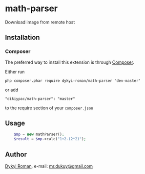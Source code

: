 # math-parser
Download image from remote host


## Installation

### Composer

The preferred way to install this extension is through [Composer](http://getcomposer.org/).

Either run

```
php composer.phar require dykyi-roman/math-parser "dev-master"
```

or add

```
"dikiypac/math-parser": "master"
```

to the require section of your ```composer.json```

## Usage

```php
    $mp = new mathParser();
    $result = $mp->calc("1+2-(2*2)");
```

## Author
[Dykyi Roman](https://www.linkedin.com/in/roman-dykyi-43428543/), e-mail: [mr.dukuy@gmail.com](mailto:mr.dukuy@gmail.com)
